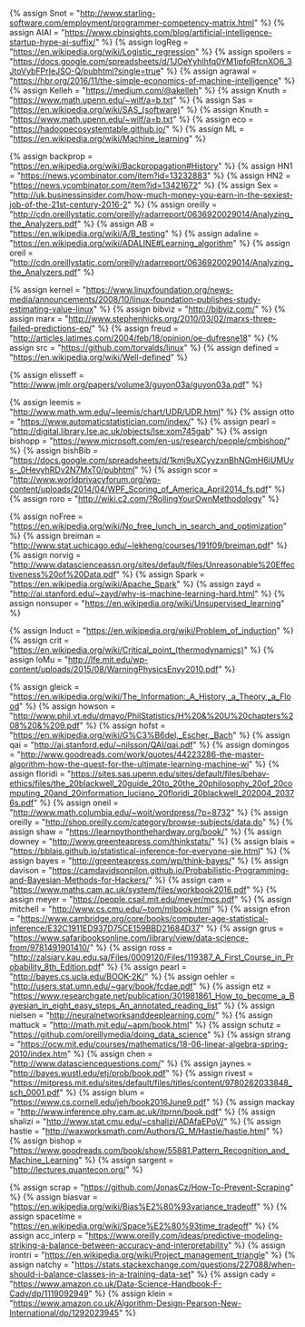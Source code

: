 {%	assign Snot = "http://www.starling-software.com/employment/programmer-competency-matrix.html" 	%}
{%	assign AIAI = "https://www.cbinsights.com/blog/artificial-intelligence-startup-hype-ai-suffix/" %}
{%	assign logReg = "https://en.wikipedia.org/wiki/Logistic_regression" %}
{%	assign spoilers = "https://docs.google.com/spreadsheets/d/1JOeYyhlhfq0YM1ipfoRfcnXO6_3JtoVybFPrIeJSO-Q/pubhtml?single=true"		%}
{%	assign agrawal = "https://hbr.org/2016/11/the-simple-economics-of-machine-intelligence"	%}
{%	assign Kelleh = "https://medium.com/@akelleh" %}
{%	assign Knuth = "https://www.math.upenn.edu/~wilf/a=b.txt" %}
{%	assign Sas = "https://en.wikipedia.org/wiki/SAS_(software)" %}
{%	assign Knuth = "https://www.math.upenn.edu/~wilf/a=b.txt" %}
{%	assign eco = "https://hadoopecosystemtable.github.io/"		%}
{%	assign ML = "https://en.wikipedia.org/wiki/Machine_learning"		%}



<!-- {%	assign delug = "https://www.emc.com/leadership/digital-universe/2014iview/executive-summary.htm"		%} -->
{%	assign backprop = "https://en.wikipedia.org/wiki/Backpropagation#History"		%}
{%	assign HN1 = "https://news.ycombinator.com/item?id=13232883"		%}
{%	assign HN2 = "https://news.ycombinator.com/item?id=13421672"		%}
{%	assign Sex = "http://uk.businessinsider.com/how-much-money-you-earn-in-the-sexiest-job-of-the-21st-century-2016-2"		%}
{%	assign oreilly = "http://cdn.oreillystatic.com/oreilly/radarreport/0636920029014/Analyzing_the_Analyzers.pdf" 	%}
{%	assign AB = "https://en.wikipedia.org/wiki/A/B_testing"		%}
{%	assign adaline = "https://en.wikipedia.org/wiki/ADALINE#Learning_algorithm"		%}
{%	assign oreil = "http://cdn.oreillystatic.com/oreilly/radarreport/0636920029014/Analyzing_the_Analyzers.pdf"		%}


<!-- CODE -->
{%	assign kernel = "https://www.linuxfoundation.org/news-media/announcements/2008/10/linux-foundation-publishes-study-estimating-value-linux"	%}
{%	assign bibviz = "http://bibviz.com/" 	%}
{%	assign marx = "http://www.stephenhicks.org/2010/03/02/marxs-three-failed-predictions-ep/" 	%}
{%	assign freud = "http://articles.latimes.com/2004/feb/18/opinion/oe-dufresne18"	%}
{%	assign src = "https://github.com/torvalds/linux"	%}
{%	assign defined = "https://en.wikipedia.org/wiki/Well-defined"		%}



<!-- feats -->
{%	assign elisseff = "http://www.jmlr.org/papers/volume3/guyon03a/guyon03a.pdf"		%}


<!-- foots -->
{%  assign leemis = "http://www.math.wm.edu/~leemis/chart/UDR/UDR.html" %}
{%  assign otto = "https://www.automaticstatistician.com/index/"      %}
{%  assign pearl = "http://digital.library.lse.ac.uk/objects/lse:xom745gab"     %}
{%  assign bishopp = "https://www.microsoft.com/en-us/research/people/cmbishop/"     %}
{%  assign bishBib = "https://docs.google.com/spreadsheets/d/1kmj9uXCyvzxnBhNGmH6iUMUvs-_0HevyhRDv2N7MxT0/pubhtml"     %}
{%  assign scor = "http://www.worldprivacyforum.org/wp-content/uploads/2014/04/WPF_Scoring_of_America_April2014_fs.pdf"     %}
{%  assign roro = "http://wiki.c2.com/?RollingYourOwnMethodology"     %}


<!-- ML -->			
{%	assign noFree = "https://en.wikipedia.org/wiki/No_free_lunch_in_search_and_optimization"					%}
{%	assign breiman = "http://www.stat.uchicago.edu/~lekheng/courses/191f09/breiman.pdf"							%}
{%	assign norvig = "http://www.datascienceassn.org/sites/default/files/Unreasonable%20Effectiveness%20of%20Data.pdf"		%}
{%	assign Spark = "https://en.wikipedia.org/wiki/Apache_Spark"													%}
{%	assign zayd = "http://ai.stanford.edu/~zayd/why-is-machine-learning-hard.html"								%}
{%	assign nonsuper = "https://en.wikipedia.org/wiki/Unsupervised_learning"										%}


<!-- modelling -->
{%	assign Induct = "https://en.wikipedia.org/wiki/Problem_of_induction"										%}
{%	assign crit = "https://en.wikipedia.org/wiki/Critical_point_(thermodynamics)"								%}
{%	assign loMu = "http://lfe.mit.edu/wp-content/uploads/2015/08/WarningPhysicsEnvy2010.pdf"					%}


<!-- BOOKS -->
{%	assign gleick =	"https://en.wikipedia.org/wiki/The_Information:_A_History,_a_Theory,_a_Flood"				%}
{%	assign howson =	"http://www.phil.vt.edu/dmayo/PhilStatistics/H%20&%20U%20chapters%208%20&%209.pdf"			%}
{%	assign hofst =	"https://en.wikipedia.org/wiki/G%C3%B6del,_Escher,_Bach"									%}
{%	assign qai =	"http://ai.stanford.edu/~nilsson/QAI/qai.pdf"												%}
{%	assign domingos = "http://www.goodreads.com/work/quotes/44223286-the-master-algorithm-how-the-quest-for-the-ultimate-learning-machine-wi" %}
{%	assign floridi = "https://sites.sas.upenn.edu/sites/default/files/behav-ethics/files/the_20blackwell_20guide_20to_20the_20philosophy_20of_20computing_20and_20information_luciano_20floridi_20blackwell_202004_20376s.pdf"																  %}
{%	assign oneil =	"http://www.math.columbia.edu/~woit/wordpress/?p=8732"										%}
{%	assign oreilly =	"http://shop.oreilly.com/category/browse-subjects/data.do"								%}
{%	assign shaw =	"https://learnpythonthehardway.org/book/"													%}
{%	assign downey =	"http://www.greenteapress.com/thinkstats/"													%}
{%	assign blais =	"https://bblais.github.io/statistical-inference-for-everyone-sie.html"						%}
{%	assign bayes =	"http://greenteapress.com/wp/think-bayes/"													%}
{%	assign davison =	"https://camdavidsonpilon.github.io/Probabilistic-Programming-and-Bayesian-Methods-for-Hackers/"		%}
{%	assign cam =	"https://www.maths.cam.ac.uk/system/files/workbook2016.pdf"									%}
{%	assign meyer =	"https://people.csail.mit.edu/meyer/mcs.pdf"												%}
{%	assign mitchell =	"http://www.cs.cmu.edu/~tom/mlbook.html"												%}
{%	assign efron =	"https://www.cambridge.org/core/books/computer-age-statistical-inference/E32C1911ED937D75CE159BBD21684D37"		%}
{%	assign grus =	"https://www.safaribooksonline.com/library/view/data-science-from/9781491901410/"			%}
{%	assign ross =	"http://zalsiary.kau.edu.sa/Files/0009120/Files/119387_A_First_Course_in_Probability_8th_Edition.pdf"		%}
{%	assign pearl =	"http://bayes.cs.ucla.edu/BOOK-2K/"															%}
{%	assign oehler =	"http://users.stat.umn.edu/~gary/book/fcdae.pdf"											%}
{%	assign etz =	"https://www.researchgate.net/publication/301981861_How_to_become_a_Bayesian_in_eight_easy_steps_An_annotated_reading_list"		%}
{%	assign nielsen =	"http://neuralnetworksanddeeplearning.com/"												%}
{%	assign mattuck =	"http://math.mit.edu/~apm/book.html"													%}
{%	assign schutz =	"https://github.com/oreillymedia/doing_data_science"										%}
{%	assign strang =	"https://ocw.mit.edu/courses/mathematics/18-06-linear-algebra-spring-2010/index.htm"		%}
{%	assign chen =	"http://www.datasciencequestions.com/"														%}
{%	assign jaynes =	"http://bayes.wustl.edu/etj/prob/book.pdf"													%}
{%	assign rivest =	"https://mitpress.mit.edu/sites/default/files/titles/content/9780262033848_sch_0001.pdf"	%}
{%	assign blum =	"https://www.cs.cornell.edu/jeh/book2016June9.pdf"											%}
{%	assign mackay =	"http://www.inference.phy.cam.ac.uk/itprnn/book.pdf"										%}
{%	assign shalizi =	"http://www.stat.cmu.edu/~cshalizi/ADAfaEPoV/"											%}
{%	assign hastie =	"http://waxworksmath.com/Authors/G_M/Hastie/hastie.html"									%}
{%	assign bishop =	"https://www.goodreads.com/book/show/55881.Pattern_Recognition_and_Machine_Learning"		%}
{%	assign sargent =	"http://lectures.quantecon.org/"														%}



{%	assign scrap =	"https://github.com/JonasCz/How-To-Prevent-Scraping"										%}
{%	assign biasvar =	"https://en.wikipedia.org/wiki/Bias%E2%80%93variance_tradeoff"							%}
{%	assign spacetime =	"https://en.wikipedia.org/wiki/Space%E2%80%93time_tradeoff"								%}
{%	assign acc_interp =	"https://www.oreilly.com/ideas/predictive-modeling-striking-a-balance-between-accuracy-and-interpretability"	%}
{%	assign irontri =	"https://en.wikipedia.org/wiki/Project_management_triangle"								%}
{%	assign natchy =	"https://stats.stackexchange.com/questions/227088/when-should-i-balance-classes-in-a-training-data-set"		%}
{%	assign cady =	"https://www.amazon.co.uk/Data-Science-Handbook-F-Cady/dp/1119092949"						%}
{%	assign klein =	"https://www.amazon.co.uk/Algorithm-Design-Pearson-New-International/dp/1292023945"	%}